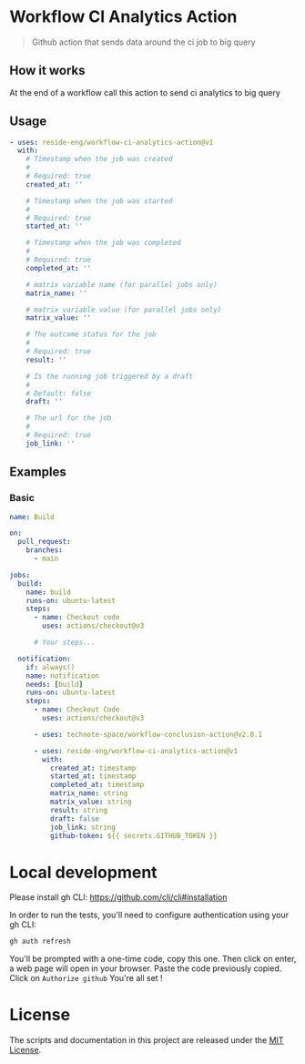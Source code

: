 # Workflow CI Analytics Action

> Github action that sends data around the ci job to big query

## How it works

At the end of a workflow call this action to send ci analytics to big query

## Usage

<!-- start usage -->
<!-- Warning: Content between these comments is auto-generated. Do NOT manually edit. -->
```yaml
- uses: reside-eng/workflow-ci-analytics-action@v1
  with:
    # Timestamp when the job was created
    #
    # Required: true
    created_at: ''

    # Timestamp when the job was started
    #
    # Required: true
    started_at: ''

    # Timestamp when the job was completed
    #
    # Required: true
    completed_at: ''

    # matrix variable name (for parallel jobs only)
    matrix_name: ''

    # matrix variable value (for parallel jobs only)
    matrix_value: ''

    # The outcome status for the job
    #
    # Required: true
    result: ''

    # Is the running job triggered by a draft
    #
    # Default: false
    draft: ''

    # The url for the job
    #
    # Required: true
    job_link: ''
```
<!-- end usage -->

## Examples

### Basic

```yaml
name: Build

on:
  pull_request:
    branches:
      - main

jobs:
  build:
    name: build
    runs-on: ubuntu-latest
    steps:
      - name: Checkout code
        uses: actions/checkout@v3

      # Your steps...

  notification:
    if: always()
    name: notification
    needs: [build]
    runs-on: ubuntu-latest
    steps:
      - name: Checkout Code
        uses: actions/checkout@v3

      - uses: technote-space/workflow-conclusion-action@v2.0.1

      - uses: reside-eng/workflow-ci-analytics-action@v1
        with:
          created_at: timestamp
          started_at: timestamp
          completed_at: timestamp
          matrix_name: string
          matrix_value: string
          result: string
          draft: false
          job_link: string
          github-token: ${{ secrets.GITHUB_TOKEN }}
```

# Local development

Please install gh CLI:
<https://github.com/cli/cli#installation>

In order to run the tests, you'll need to configure authentication using your gh CLI:

```bash
gh auth refresh
```

You'll be prompted with a one-time code, copy this one.
Then click on enter, a web page will open in your browser.
Paste the code previously copied.
Click on `Authorize github`
You're all set !

# License

The scripts and documentation in this project are released under the [MIT License](LICENSE).
